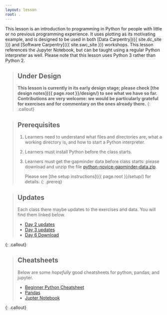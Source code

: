 ```yaml
---
layout: lesson
root: .
---
```


This lesson is an introduction to programming in Python
for people with little or no previous programming experience.
It uses plotting as its motivating example,
and is designed to be used in both [Data Carpentry]({{ site.dc_site }})
and [Software Carpentry]({{ site.swc_site }}) workshops.
This lesson references the Jupyter Notebook,
but can be taught using a regular Python interpreter as well.
Please note that this lesson uses Python 3 rather than Python 2.

> ## Under Design
>
> **This lesson is currently in its early design stage;
> please check [the design notes]({{ page.root }}/design/)
> to see what we have so far.
> Contributions are very welcome:
> we would be particularly grateful for exercises
> and for commentary on the ones already there.**
{: .callout}

> ## Prerequisites
>
> 1.  Learners need to understand what files and directories are,
>     what a working directory is,
>     and how to start a Python interpreter.
>
> 2. Learners must install Python before the class starts.
>
> 3. Learners must get the gapminder data before class starts:
>    please download and unzip the file 
>    [python-novice-gapminder-data.zip](https://github.com/sstevens2/python-novice-gapminder-files/archive/master.zip).
>
>    Please see [the setup instructions]({{ page.root }}/setup/)
>    for details.
{: .prereq}


> ## Updates
>
> Each class there maybe updates to the exercises and data.
> You will find them linked below.
>
>  - [Day 2 updates](https://github.com/sstevens2/python-novice-gapminder-files/raw/master/675_day2_updates.zip)
> - [Day 3 updates](https://github.com/sstevens2/python-novice-gapminder-files/raw/master/675_day3_updates.zip)
> - [Day 6 Download](ftp://ftp.ncbi.nlm.nih.gov/genomes/all/GCA/000/009/065/GCA_000009065.1_ASM906v1)
>
{: .callout}

> ## Cheatsheets
>
> Below are some _hopefully_ good cheatsheets for python, pandas, and jupyter.
>
>  - [Beginner Python Cheatsheet](https://github.com/ehmatthes/pcc/blob/master/cheat_sheets/beginners_python_cheat_sheet_pcc_all.pdf)
> - [Pandas](https://github.com/pandas-dev/pandas/blob/master/doc/cheatsheet/Pandas_Cheat_Sheet.pdf)
> - [Jupter Notebook](https://www.cheatography.com/jorgejuan007/cheat-sheets/jupyter-notebook-editor/pdf/)
>
{: .callout}

